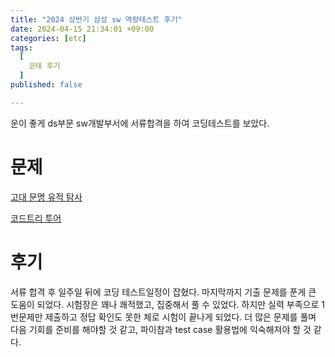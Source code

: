 ```yaml
---
title: "2024 상반기 삼성 sw 역량테스트 후기"
date: 2024-04-15 21:34:01 +09:00
categories: [etc]
tags:
  [
    코테 후기
  ]
published: false

---
```


운이 좋게 ds부문 sw개발부서에 서류합격을 하여 코딩테스트를 보았다.

# 문제

[고대 문명 유적 탐사](https://www.codetree.ai/training-field/frequent-problems/problems/ancient-ruin-exploration?&utm_source=clipboard&utm_medium=text)

[코드트리 투어](https://www.codetree.ai/training-field/frequent-problems/problems/codetree-tour?&utm_source=clipboard&utm_medium=text)

# 후기

서류 합격 후 일주일 뒤에 코딩 테스트일정이 잡혔다. 마지막까지 기출 문제를 푼게 큰 도움이 되었다. 
시험장은 꽤나 쾌적했고, 집중해서 풀 수 있었다. 하지만 실력 부족으로 1번문제만 제출하고 정답 확인도 못한 체로 시험이 끝나게 되었다.
더 많은 문제를 풀며 다음 기회를 준비를 해야할 것 같고, 파이참과 test case 활용법에 익숙해져야 할 것 같다.